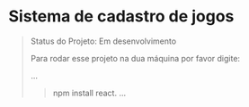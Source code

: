 <h1>Sistema de cadastro de jogos</h1>

> Status do Projeto: Em desenvolvimento
>
> Para rodar esse projeto na dua máquina por favor digite:
> 
> ...
> > npm install react.
> > ...
